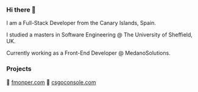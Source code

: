 ### Hi there 👋

I am a Full-Stack Developer from the Canary Islands, Spain.

I studied a masters in Software Engineering @ The University of Sheffield, UK.

Currently working as a Front-End Developer @ MedanoSolutions.

### Projects
🔗 [fmonper.com](https://fmonper.com)
🔗 [csgoconsole.com](https://csgoconsole.com)

<!--
**fmonper1/fmonper1** is a ✨ _special_ ✨ repository because its `README.md` (this file) appears on your GitHub profile.

Here are some ideas to get you started:

- 🔭 I’m currently working on ...
- 🌱 I’m currently learning ...
- 👯 I’m looking to collaborate on ...
- 🤔 I’m looking for help with ...
- 💬 Ask me about ...
- 📫 How to reach me: ...
- 😄 Pronouns: ...
- ⚡ Fun fact: ...
-->
